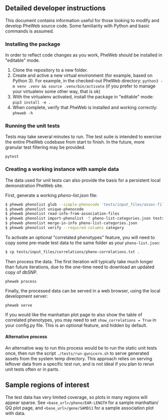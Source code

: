 ## Detailed developer instructions

This document contains information useful for those looking to modify and develop PheWeb source code. 
Some familiarity with Python and basic commands is assumed.

### Installing the package
In order to reflect code changes as you work, PheWeb should be installed in "editable" mode.

1. Clone the repository to a new folder.
2. Create and active a new virtual environment (for example, based on Python 3). For example, in the checked-out 
    PheWeb directory: `python3 -m venv .venv && source .venv/bin/activate` (if you prefer to manage your virtualenv 
    some other way, that is ok)
3. With the virtualenv activated, install the package in "editable" mode: `pip3 install -e .`
4. When complete, verify that PheWeb is installed and working correctly: `pheweb -h`

### Running the unit tests
Tests may take several minutes to run. The test suite is intended to exercise the entire PheWeb codebase from start to 
finish. In the future, more granular test filtering may be provided.

`pytest`


### Creating a working instance with sample data
The data used for unit tests can also provide the basis for a persistent local demonstration PheWeb site.  

First, generate a working *pheno-list.json* file:

```bash
$ pheweb phenolist glob --simple-phenocode 'tests/input_files/assoc-files/*'
$ pheweb phenolist unique-phenocode
$ pheweb phenolist read-info-from-association-files
$ pheweb phenolist import-phenolist -f pheno-list-categories.json tests/input_files/categories.csv
$ pheweb phenolist merge-in-info pheno-list-categories.json
$ pheweb phenolist verify --required-columns category
```

To activate an optional "correlated phenotypes" feature, you will need to copy some pre-made test data to the same 
folder as your `pheno-list.json`:

```bash
$ cp tests/input_files/correlations/pheno-correlations.txt .
```

Then process the data. The first iteration will typically take much longer than future iterations, due to the 
one-time need to download an updated copy of dbSNP.

`pheweb process`

Finally, the processed data can be served in a web browser, using the local development server:

`pheweb serve`

If you would like the manhattan plot page to also show the table of correlated phenotypes, you may need to set 
`show_correlations = True` in your config.py file. This is an optional feature, and hidden by default.

#### Alternative process
An alternative way to run this process would be to run the static unit tests once, then run the script 
`./tests/run-gunicorn.sh` to serve generated assets from the system temp directory. This approach relies on serving 
leftover data from a specific test run, and is not ideal if you plan to rerun unit tests often or in parts.

## Sample regions of interest
The test data has very limited coverage, so plots in many regions will appear sparse. 
See `<base_url>/pheno/EAR-LENGTH` for a sample manhattan/ QQ plot page, and `<base_url>/gene/SAMD11` for a sample 
association plot with data.
